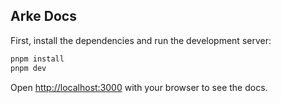 ## Arke Docs

First, install the dependencies and run the development server:

```bash
pnpm install
pnpm dev
```

Open [http://localhost:3000](http://localhost:3000) with your browser to see the docs.

